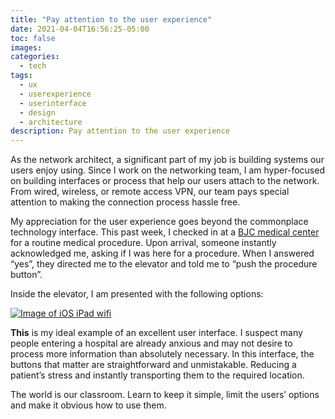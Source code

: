 ```yaml
---
title: "Pay attention to the user experience"
date: 2021-04-04T16:56:25-05:00
toc: false
images:
categories:
  - tech
tags: 
  - ux
  - userexperience
  - userinterface
  - design
  - architecture
description: Pay attention to the user experience
---
```


As the network architect, a significant part of my job is building systems our users enjoy using. Since I work on the networking team, I am hyper-focused on building interfaces or process that help our users attach to the network. From wired, wireless, or remote access VPN, our team pays special attention to making the connection process hassle free.

My appreciation for the user experience goes beyond the commonplace technology interface. This past week, I checked in at a [BJC medical center](https://www.bjc.org/) for a routine medical procedure. Upon arrival, someone instantly acknowledged me, asking if I was here for a procedure. When I answered “yes”, they directed me to the elevator and told me to “push the procedure button”.

Inside the elevator, I am presented with the following options:

[![Image of iOS iPad wifi](/images/IMG_1968.jpg)](/images/IMG_1968.jpg)

**This** is my ideal example of an excellent user interface. I suspect many people entering a hospital are already anxious and may not desire to process more information than absolutely necessary. In this interface, the buttons that matter are straightforward and unmistakable. Reducing a patient’s stress and instantly transporting them to the required location.

The world is our classroom. Learn to keep it simple, limit the users’ options and make it obvious how to use them.